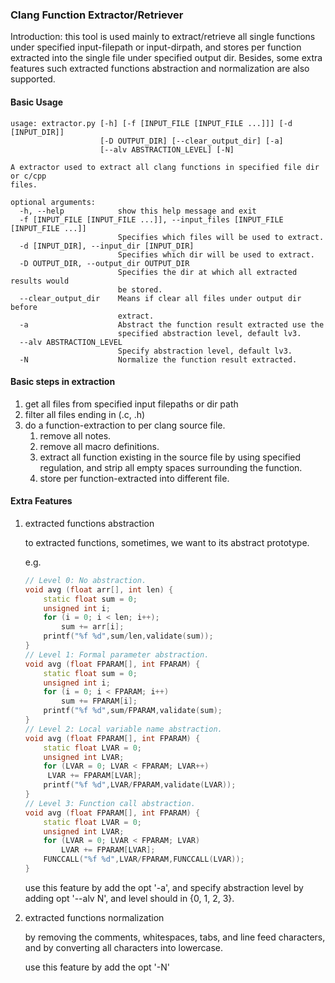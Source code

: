 ### Clang Function Extractor/Retriever
Introduction: this tool is used mainly to extract/retrieve all single functions under specified 
input-filepath or input-dirpath, and stores per function extracted into the single file under specified output dir.
Besides, some extra features such extracted functions abstraction and normalization are also supported.

#### Basic Usage
```text
usage: extractor.py [-h] [-f [INPUT_FILE [INPUT_FILE ...]]] [-d [INPUT_DIR]]
                    [-D OUTPUT_DIR] [--clear_output_dir] [-a]
                    [--alv ABSTRACTION_LEVEL] [-N]

A extractor used to extract all clang functions in specified file dir or c/cpp
files.

optional arguments:
  -h, --help            show this help message and exit
  -f [INPUT_FILE [INPUT_FILE ...]], --input_files [INPUT_FILE [INPUT_FILE ...]]
                        Specifies which files will be used to extract.
  -d [INPUT_DIR], --input_dir [INPUT_DIR]
                        Specifies which dir will be used to extract.
  -D OUTPUT_DIR, --output_dir OUTPUT_DIR
                        Specifies the dir at which all extracted results would
                        be stored.
  --clear_output_dir    Means if clear all files under output dir before
                        extract.
  -a                    Abstract the function result extracted use the
                        specified abstraction level, default lv3.
  --alv ABSTRACTION_LEVEL
                        Specify abstraction level, default lv3.
  -N                    Normalize the function result extracted.
```

#### Basic steps in extraction
1. get all files from specified input filepaths or dir path
2. filter all files ending in (.c, .h)
3. do a function-extraction to per clang source file.
    1. remove all notes.
    2. remove all macro definitions.
    3. extract all function existing in the source file by using specified regulation, 
        and strip all empty spaces surrounding the function.
    4. store per function-extracted into different file.
#### Extra Features
1. extracted functions abstraction
    
    to extracted functions, sometimes, we want to its abstract prototype.

    e.g.
    ```cpp
    // Level 0: No abstraction.
    void avg (float arr[], int len) {
        static float sum = 0;
        unsigned int i;
        for (i = 0; i < len; i++);
            sum += arr[i];
        printf("%f %d",sum/len,validate(sum));
    }
    // Level 1: Formal parameter abstraction.
    void avg (float FPARAM[], int FPARAM) {
        static float sum = 0;
        unsigned int i;
        for (i = 0; i < FPARAM; i++)
            sum += FPARAM[i];
        printf("%f %d",sum/FPARAM,validate(sum);
    }
    // Level 2: Local variable name abstraction.
    void avg (float FPARAM[], int FPARAM) {
        static float LVAR = 0;
        unsigned int LVAR;
        for (LVAR = 0; LVAR < FPARAM; LVAR++)
         LVAR += FPARAM[LVAR];
        printf("%f %d",LVAR/FPARAM,validate(LVAR));
    }
    // Level 3: Function call abstraction.
    void avg (float FPARAM[], int FPARAM) {
        static float LVAR = 0;
        unsigned int LVAR;
        for (LVAR = 0; LVAR < FPARAM; LVAR)
            LVAR += FPARAM[LVAR];
        FUNCCALL("%f %d",LVAR/FPARAM,FUNCCALL(LVAR));
    }
    ```
    
    use this feature by add the opt '-a', and specify abstraction level by adding opt '--alv N',
    and level should in {0, 1, 2, 3}.

2. extracted functions normalization

    by removing the comments, whitespaces, tabs, and line feed characters,
    and by converting all characters into lowercase. 
    
    use this feature by add the opt '-N'